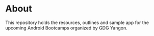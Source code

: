 About
==================

This repository holds the resources, outlines and sample app for the upcoming Android Bootcamps organized by GDG Yangon.
